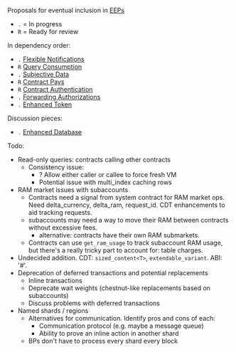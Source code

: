 Proposals for eventual inclusion in [EEPs](https://github.com/eoscanada/EEPs)

* `.` = In progress
* `R` = Ready for review

In dependency order:
* `.` [Flexible Notifications](eep-draft_flexible_notify.md)
* `R` [Query Consumption](eep-draft_query_consumption.md)
* `.` [Subjective Data](eep-draft_subjective_data.md)
* `R` [Contract Pays](eep-draft_contract_pays.md)
* `R` [Contract Authentication](eep-draft_contract_trx_auth.md)
* `.` [Forwarding Authorizations](eep-draft_contract_fwd_auth.md)
* `.` [Enhanced Token](eep-draft_enhanced_token.md)

Discussion pieces:
* `.` [Enhanced Database](eep-draft_enhanced_database.md)

Todo:
* Read-only queries: contracts calling other contracts
  * Consistency issue:
    * ? Allow either caller or callee to force fresh VM
    * Potential issue with multi_index caching rows
* RAM market issues with subaccounts
  * Contracts need a signal from system contract for RAM market ops. Need delta_currency,
    delta_ram, request_id. CDT enhancements to aid tracking requests.
  * subaccounts may need a way to move their RAM between contracts without excessive fees.
    * alternative: contracts have their own RAM submarkets.
  * Contracts can use `get_ram_usage` to track subaccount RAM usage, but there's a really
    tricky part to account for: table charges.
* Undecided addition. CDT: `sized_content<T>`, `extendable_variant`. ABI: '#'.
* Deprecation of deferred transactions and potential replacements
  * Inline transactions
  * Deprecate wait weights (chestnut-like replacements based on subaccounts)
  * Discuss problems with deferred transactions
* Named shards / regions
  * Alternatives for communication. Identify pros and cons of each:
    * Communication protocol (e.g. maybe a message queue)
    * Ability to prove an inline action in another shard
  * BPs don't have to process every shard every block
